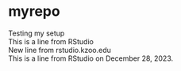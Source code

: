 # myrepo
Testing my setup   
This is a line from RStudio  
New line from rstudio.kzoo.edu  
This is a line from RStudio on December 28, 2023.
